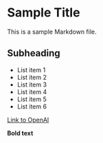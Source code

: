 # Sample Title

This is a sample Markdown file.

## Subheading

- List item 1
- List item 2
- List item 3
- List item 4
- List item 5
- List item 6

[Link to OpenAI](https://www.openai.com)

**Bold text**

